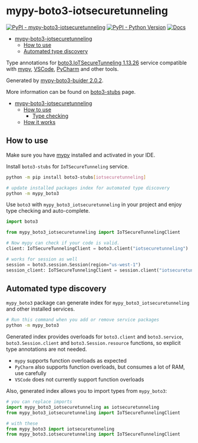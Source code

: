 # mypy-boto3-iotsecuretunneling

[![PyPI - mypy-boto3-iotsecuretunneling](https://img.shields.io/pypi/v/mypy-boto3-iotsecuretunneling.svg?color=blue)](https://pypi.org/project/mypy-boto3-iotsecuretunneling)
[![PyPI - Python Version](https://img.shields.io/pypi/pyversions/mypy-boto3-iotsecuretunneling.svg?color=blue)](https://pypi.org/project/mypy-boto3-iotsecuretunneling)
[![Docs](https://img.shields.io/readthedocs/mypy-boto3-builder.svg?color=blue)](https://mypy-boto3-builder.readthedocs.io/)

- [mypy-boto3-iotsecuretunneling](#mypy-boto3-iotsecuretunneling)
  - [How to use](#how-to-use)
  - [Automated type discovery](#automated-type-discovery)


Type annotations for
[boto3.IoTSecureTunneling 1.13.26](https://boto3.amazonaws.com/v1/documentation/api/1.13.26/reference/services/iotsecuretunneling.html#IoTSecureTunneling) service
compatible with [mypy](https://github.com/python/mypy), [VSCode](https://code.visualstudio.com/),
[PyCharm](https://www.jetbrains.com/pycharm/) and other tools.

Generated by [mypy-boto3-buider 2.0.2](https://github.com/vemel/mypy_boto3_builder).

More information can be found on [boto3-stubs](https://pypi.org/project/boto3-stubs/) page.

- [mypy-boto3-iotsecuretunneling](#mypy-boto3-iotsecuretunneling)
  - [How to use](#how-to-use)
    - [Type checking](#type-checking)
  - [How it works](#how-it-works)

## How to use

Make sure you have [mypy](https://github.com/python/mypy) installed and activated in your IDE.

Install `boto3-stubs` for `IoTSecureTunneling` service.

```bash
python -m pip install boto3-stubs[iotsecuretunneling]

# update installed packages index for automated type discovery
python -m mypy_boto3
```

Use `boto3` with `mypy_boto3_iotsecuretunneling` in your project and enjoy type checking and auto-complete.

```python
import boto3

from mypy_boto3_iotsecuretunneling import IoTSecureTunnelingClient

# Now mypy can check if your code is valid.
client: IoTSecureTunnelingClient = boto3.client("iotsecuretunneling")

# works for session as well
session = boto3.session.Session(region="us-west-1")
session_client: IoTSecureTunnelingClient = session.client("iotsecuretunneling")

```

## Automated type discovery

`mypy_boto3` package can generate index for `mypy_boto3_iotsecuretunneling` and other installed services.

```bash
# Run this command when you add or remove service packages
python -m mypy_boto3
```

Generated index provides overloads for `boto3.client` and `boto3.service`,
`boto3.Session.client` and `boto3.Session.resource` functions,
so explicit type annotations are not needed.

- `mypy` supports function overloads as expected
- `PyCharm` also supports function overloads, but consumes a lot of RAM, use carefully
- `VSCode` does not currently support function overloads

Also, generated index allows you to import types from `mypy_boto3`:

```python
# you can replace imports
import mypy_boto3_iotsecuretunneling as iotsecuretunneling
from mypy_boto3_iotsecuretunneling import IoTSecureTunnelingClient

# with these
from mypy_boto3 import iotsecuretunneling
from mypy_boto3.iotsecuretunneling import IoTSecureTunnelingClient
```